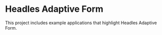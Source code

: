 # Headles Adaptive Form

This project includes example applications that highlight Headles Adaptive Form.